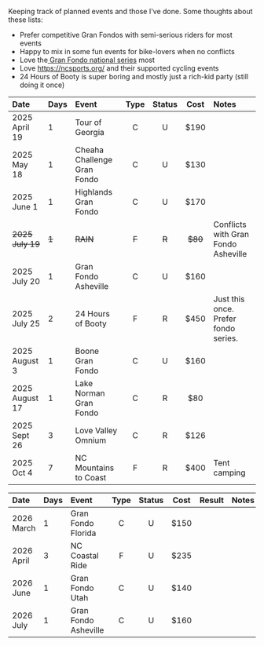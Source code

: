 Keeping track of planned events and those I've done. Some thoughts about these lists:

- Prefer competitive Gran Fondos with semi-serious riders for most events
- Happy to mix in some fun events for bike-lovers when no conflicts
- Love the[ Gran Fondo national series](https://www.granfondonationalseries.com/gfns-events-2025?utm_source=chatgpt.com) most
- Love https://ncsports.org/ and their supported cycling events
- 24 Hours of Booty is super boring and mostly just a rich-kid party (still doing it once)

| Date             | Days  | Event                       | Type  | Status |  Cost   | Notes                                |
| :--------------- | :---- | :-------------------------- | :---: | :----: | :-----: | :----------------------------------- |
| 2025 April 19    | 1     | Tour of Georgia             |   C   |   U    |  $190   |                                      |
| 2025 May 18      | 1     | Cheaha Challenge Gran Fondo |   C   |   U    |  $130   |                                      |
| 2025 June 1      | 1     | Highlands Gran Fondo        |   C   |   U    |  $170   |                                      |
| ~~2025 July 19~~ | ~~1~~ | ~~RAIN~~                    | ~~F~~ | ~~R~~  | ~~$80~~ | Conflicts with Gran Fondo Asheville  |
| 2025 July 20     | 1     | Gran Fondo Asheville        |   C   |   U    |  $160   |                                      |
| 2025 July 25     | 2     | 24 Hours of Booty           |   F   |   R    |  $450   | Just this once. Prefer fondo series. |
| 2025 August 3    | 1     | Boone Gran Fondo            |   C   |   U    |  $160   |                                      |
| 2025 August 17   | 1     | Lake Norman Gran Fondo      |   C   |   R    |   $80   |                                      |
| 2025 Sept 26     | 3     | Love Valley Omnium          |   C   |   R    |  $126   |                                      |
| 2025 Oct 4       | 7     | NC Mountains to Coast       |   F   |   R    |  $400   | Tent camping                         |

| Date         | Days | Event                | Type | Status | Cost | Result | Notes |
| :----------- | :--- | :------------------- | :--: | :----: | :--: | :----: | :---: |
| 2026 March   | 1    | Gran Fondo Florida   |  C   |   U    | $150 |        |       |
| 2026 April   | 3    | NC Coastal Ride      |  F   |   U    | $235 |        |       |
| 2026 June    | 1    | Gran Fondo Utah      |  C   |   U    | $140 |        |       |
| 2026 July    | 1    | Gran Fondo Asheville |  C   |   U    | $160 |        |       |

